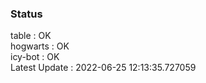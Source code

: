 ### Status


table : OK  
hogwarts : OK  
icy-bot : OK  
Latest Update : 2022-06-25 12:13:35.727059
